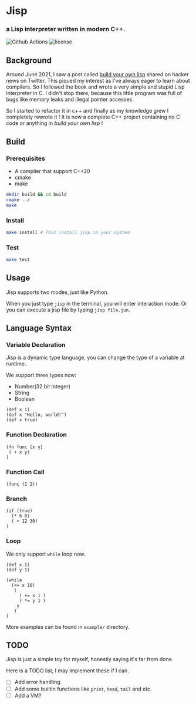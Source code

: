# Jisp
### a Lisp interpreter written in modern C++.
![Github Actions](https://github.com/junaire/jisp/actions/workflows/build.yml/badge.svg)
![license](https://img.shields.io/github/license/junaire/jisp)

## Background

Around June 2021, I saw a post called [build your own lisp](https://buildyourownlisp.com/) shared on hacker news on Twitter.
This piqued my interest as I've always eager to learn about compilers.
So I followed the book and wrote a very simple and stupid Lisp interpreter in C.
I didn't stop there, because this little program was full of bugs like memory leaks and illegal pointer accesses.

So I started to refactor it in c++ and finally as my knowledge grew I completely rewrote it !
It is now a complete C++ project containing no C code or anything in *build your own lisp* !

## Build

### Prerequisites

- A complier that support C++20
- cmake
- make

```bash
mkdir build && cd build
cmake ../
make
```

### Install

```bash
make install # This install jisp in your system
```

### Test

```bash
make test
```

## Usage

Jisp supports two modes, just like Python.

When you just type `jisp` in the terminal, you will enter interaction mode.
Or you can execute a jisp file by typing `jisp file.jun`.

## Language Syntax

### Variable Declaration

Jisp is a dynamic type language, you can change the type of a variable at runtime.

We support three types now:
- Number(32 bit integer)
- String
- Boolean

```
(def x 1)
(def x "Hello, world!")
(def x true)
```
### Function Declaration

```
(fn func [x y]
 ( + x y)
)
```
### Function Call

```
(func (1 2))
```

### Branch

```
(if (true)
  (* 6 8)
  ( + 12 30)
)
```

### Loop

We only support `while` loop now.
```
(def x 1)
(def y 1)

(while
  (<= x 10)
   (
     ( += x 1 )
     ( *= y 1 )
    y
   )
)
```

More examples can be found in `example/` directory.

## TODO
Jisp is just a simple toy for myself, honestly saying it's far from done.

Here is a TODO list, I may implement these if I can.

- [ ] Add error handling.
- [ ] Add some builtin functions like `print`, `head`, `tail` and etc.
- [ ] Add a VM?
